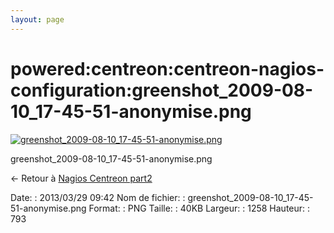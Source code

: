 ```yaml
---
layout: page
---
```


powered:centreon:centreon-nagios-configuration:greenshot\_2009-08-10\_17-45-51-anonymise.png
============================================================================================

[![greenshot\_2009-08-10\_17-45-51-anonymise.png](../../..//assets/media/powered/centreon/centreon-nagios-configuration/greenshot_2009-08-10_17-45-51-anonymise.png@cache=&w=900&h=567 "greenshot_2009-08-10_17-45-51-anonymise.png")](../../..//assets/media/powered/centreon/centreon-nagios-configuration/greenshot_2009-08-10_17-45-51-anonymise.png@cache= "Afficher le fichier original")

greenshot\_2009-08-10\_17-45-51-anonymise.png

← Retour à [Nagios Centreon
part2](../../../../centreon/nagios-centreon-part2.html "centreon:nagios-centreon-part2")

Date:
:   2013/03/29 09:42
Nom de fichier:
:   greenshot\_2009-08-10\_17-45-51-anonymise.png
Format:
:   PNG
Taille:
:   40KB
Largeur:
:   1258
Hauteur:
:   793


